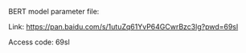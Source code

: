 BERT model parameter file:

Link: https://pan.baidu.com/s/1utuZq61YvP64GCwrBzc3lg?pwd=69sl

Access code: 69sl